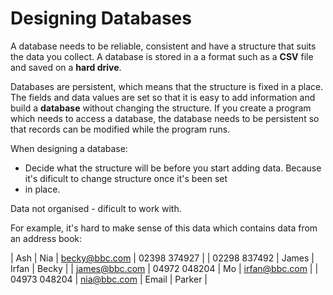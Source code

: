 # Designing Databases

A database needs to be reliable, consistent and have a structure that suits the data you collect. A database is stored in a
a format such as a **CSV** file and saved on a **hard drive**.

Databases are persistent, which means that the structure is fixed in a place. The fields and data values are set so that it is
easy to add information and build a **database** without changing the structure. If you create a program which needs to access a
database, the database needs to be persistent so that records can be modified while the program runs.

When designing a database:

* Decide what the structure will be before you start adding data. Because it's dificult to change structure once it's been set
* in place.
 
Data not organised - dificult to work with.

For example, it's hard to make sense of this data which contains data from an address book:

| Ash           | Nia          | becky@bbc.com | 02398 374927  |
| 02298 837492  | James        | Irfan         | Becky         |
| james@bbc.com | 04972 048204 | Mo            | irfan@bbc.com |
| 04973 048204  | nia@bbc.com  | Email         | Parker        |       

